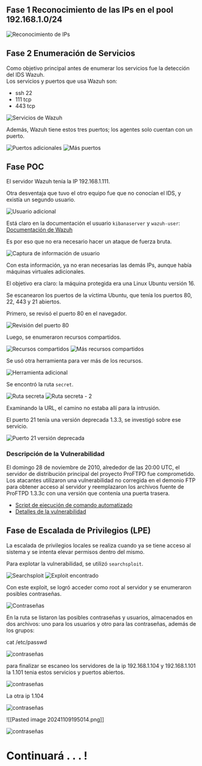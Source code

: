 ## Fase 1 Reconocimiento de las IPs en el pool 192.168.1.0/24

![Reconocimiento de IPs](images/Pasted_image_20241109183812.png)

## Fase 2 Enumeración de Servicios

Como objetivo principal antes de enumerar los servicios fue la detección del IDS Wazuh.  
Los servicios y puertos que usa Wazuh son:  
- ssh 22
- 111 tcp
- 443 tcp

![Servicios de Wazuh](images/Pasted_image_20241109184841.png)

Además, Wazuh tiene estos tres puertos; los agentes solo cuentan con un puerto.

![Puertos adicionales](images/Pasted_image_20241109184744.png)
![Más puertos](images/Pasted_image_20241109184921.png)

## Fase POC

El servidor Wazuh tenía la IP 192.168.1.111.

Otra desventaja que tuvo el otro equipo fue que no conocían el IDS, y existía un segundo usuario.

![Usuario adicional](images/Pasted_image_20241109185342.png)

Está claro en la documentación el usuario `kibanaserver` y `wazuh-user`:
[Documentación de Wazuh](https://documentation.wazuh.com/current/search.html?q=kibanaserver&check_keywords=yes&area=default)

Es por eso que no era necesario hacer un ataque de fuerza bruta.

![Captura de información de usuario](images/WhatsApp_Image_2024-11-08_at_6.53.15_PM.jpeg)

Con esta información, ya no eran necesarias las demás IPs, aunque había máquinas virtuales adicionales.

El objetivo era claro: la máquina protegida era una Linux Ubuntu versión 16.

Se escanearon los puertos de la víctima Ubuntu, que tenía los puertos 80, 22, 443 y 21 abiertos.

Primero, se revisó el puerto 80 en el navegador.

![Revisión del puerto 80](images/Pasted_image_20241109192736.png)

Luego, se enumeraron recursos compartidos.

![Recursos compartidos](images/Pasted_image_20241109192821.png)
![Más recursos compartidos](images/Pasted_image_20241109192838.png)

Se usó otra herramienta para ver más de los recursos.

![Herramienta adicional](images/Pasted_image_20241109192908.png)

Se encontró la ruta `secret`.

![Ruta secreta](images/Pasted_image_20241109193022.png)
![Ruta secreta - 2](images/Pasted_image_20241109193038.png)

Examinando la URL, el camino no estaba allí para la intrusión.

El puerto 21 tenía una versión deprecada 1.3.3, se investigó sobre ese servicio.

![Puerto 21 versión deprecada](images/Pasted_image_20241109193405.png)

### Descripción de la Vulnerabilidad

El domingo 28 de noviembre de 2010, alrededor de las 20:00 UTC, el servidor de distribución principal del proyecto ProFTPD fue comprometido. Los atacantes utilizaron una vulnerabilidad no corregida en el demonio FTP para obtener acceso al servidor y reemplazaron los archivos fuente de ProFTPD 1.3.3c con una versión que contenía una puerta trasera.

- [Script de ejecución de comando automatizado](https://github.com/shafdo/ProFTPD-1.3.3c-Backdoor_Command_Execution_Automated_Script.git)
- [Detalles de la vulnerabilidad](https://www.aldeid.com/wiki/Exploits/proftpd-1.3.3c-backdoor)

## Fase de Escalada de Privilegios (LPE)

La escalada de privilegios locales se realiza cuando ya se tiene acceso al sistema y se intenta elevar permisos dentro del mismo.

Para explotar la vulnerabilidad, se utilizó `searchsploit`.

![Searchsploit](images/Pasted_image_20241109193623.png)
![Exploit encontrado](images/Pasted_image_20241109193701.png)

Con este exploit, se logró acceder como root al servidor y se enumeraron posibles contraseñas.

![Contraseñas](images/Pasted_image_20241109193810.png)

En la ruta se listaron las posibles contraseñas y usuarios, almacenados en dos archivos: uno para los usuarios y otro para las contraseñas, además de los grupos:

cat /etc/passwd

![contraseñas](images/Pasted_image20241109194107.png)


para finalizar se escaneo los servidores de la ip  192.168.1.104 y 192.168.1.101
la 1.101 tenia estos servicios y puertos abiertos.


![contraseñas](images/Pasted_image20241109194730.png)

La otra ip 1.104

![contraseñas](images/Pasted_image20241109194948.png)

![[Pasted image 20241109195014.png]]

![contraseñas](images/Pasted_image20241109195014.png)

# Continuará . . . !

